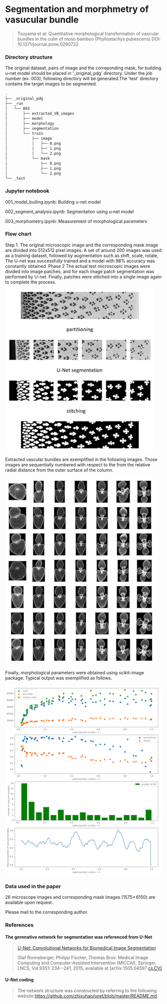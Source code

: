 # Segmentation and morphmetry of vasucular bundle

> Tsuyama et al: Quantitative morphological transformation of vascular bundles in the culm of moso bamboo (Phyllostachys pubescens) DOI: 10.1371/journal.pone.0290732
>
> 

### Directory structure

The original dataset, pairs of image and the correponding mask, for building u-net model should be placed in '_original_pdg'  directory. Under the job number (ex. 003), following directory will be generated.The 'test' directory contains the target images to be segmented.

```
.
├── _original_pdg
├── _run
│   └── 003
│       ├── extracted_VB_images
│       ├── model
│       ├── morphology
│       ├── segmentation
│       └── train
│           ├── image
│           │   ├── 0.png
│           │   ├── 1.png
│           │   └── 2.png
│           └── mask
│               ├── 0.png
│               ├── 1.png
│               └── 2.png
└── _test
```



### Jupyter notebook

001_model_builing.ipynb: Building u-net model

002_segment_analysis.ipynb: Segmentation using u-net model

003_morphometry.ipynb: Measurement of morphological parameters



### Flow chart 

Step 1.
The original microscopic image and the corresponding mask image are divided into 512x512 pixel images. A set of around 200 images was used as a training dataset, followed by augmentation such as shift, scale, rotate,  The U-net was successfully trained and a model with 98% accuracy was constantly obtained.
Phase 2
The actual test microscopic images were divided into image patches, and for each image patch segmentation was performed by U-net. Finally, patches were stitched into a single image again to complete the process.

<img src="./img/1.png" alt="1" style="zoom:80%;" />

Extracted vascular bundles are exemplified in the following images. Those images are sequentially numbered with respect to the from the relative radial distance from the outer surface of the column.

![](./img/2.png)

Finally, morphological parameters were obtained using scikit-image package. Typical output was exemplified as follows.

![](./img/3.png)





### Data used in the paper

26 microscope images and corresponding mask images (1575 × 6150) are available upon request.

Please mail to the corresponding author.



### References

#### The gerenative network for segmentation was referenced from  U-Net

> [ U-Net: Convolutional Networks for Biomedical Image Segmentation ](https://lmb.informatik.uni-freiburg.de/people/ronneber/u-net/)
>
> Olaf Ronneberger, Philipp Fischer, Thomas Brox:  Medical Image Computing and Computer-Assisted Intervention (MICCAI), Springer, LNCS, Vol.9351: 234--241, 2015, available at [arXiv:1505.04597 [cs.CV\]](http://arxiv.org/abs/1505.04597)

#### U-Net coding

> The network structure was constructed by referring to the following website.https://github.com/zhixuhao/unet/blob/master/README.md


